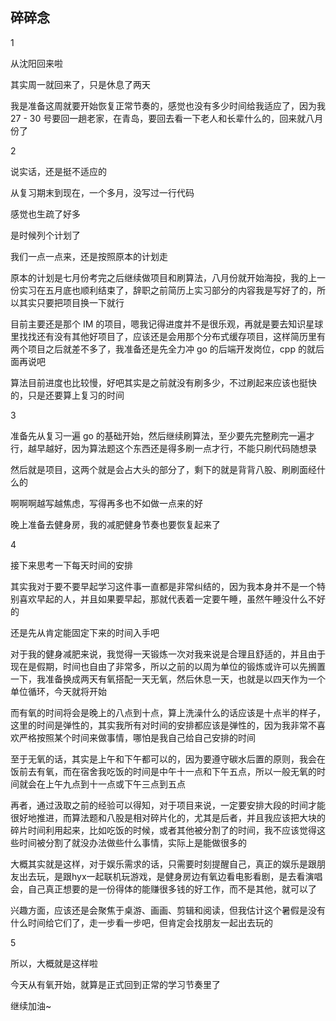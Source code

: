 ## 碎碎念
1

从沈阳回来啦

其实周一就回来了，只是休息了两天

我是准备这周就要开始恢复正常节奏的，感觉也没有多少时间给我适应了，因为我 27 - 30 号要回一趟老家，在青岛，要回去看一下老人和长辈什么的，回来就八月份了

2

说实话，还是挺不适应的

从复习期末到现在，一个多月，没写过一行代码

感觉也生疏了好多

是时候列个计划了

我们一点一点来，还是按照原本的计划走

原本的计划是七月份考完之后继续做项目和刷算法，八月份就开始海投，我的上一份实习在五月底也顺利结束了，辞职之前简历上实习部分的内容我是写好了的，所以其实只要把项目换一下就行

目前主要还是那个 IM 的项目，嗯我记得进度并不是很乐观，再就是要去知识星球里找找还有没有其他好项目了，应该还是会用那个分布式缓存项目，这样简历里有两个项目之后就差不多了，我准备还是先全力冲 go 的后端开发岗位，cpp 的就后面再说吧

算法目前进度也比较慢，好吧其实是之前就没有刷多少，不过刷起来应该也挺快的，只是还要算上复习的时间

3

准备先从复习一遍 go 的基础开始，然后继续刷算法，至少要先完整刷完一遍才行，越早越好，因为算法题这个东西还是得多刷一点才行，不能只刷代码随想录

然后就是项目，这两个就是会占大头的部分了，剩下的就是背背八股、刷刷面经什么的

啊啊啊越写越焦虑，写得再多也不如做一点来的好

晚上准备去健身房，我的减肥健身节奏也要恢复起来了

4

接下来思考一下每天时间的安排

其实我对于要不要早起学习这件事一直都是非常纠结的，因为我本身并不是一个特别喜欢早起的人，并且如果要早起，那就代表着一定要午睡，虽然午睡没什么不好的

还是先从肯定能固定下来的时间入手吧

对于我的健身减肥来说，我觉得一天锻炼一次对我来说是合理且舒适的，并且由于现在是假期，时间也自由了非常多，所以之前的以周为单位的锻炼或许可以先搁置一下，我准备换成两天有氧搭配一天无氧，然后休息一天，也就是以四天作为一个单位循环，今天就将开始

而有氧的时间将会是晚上的八点到十点，算上洗澡什么的话应该是十点半的样子，这里的时间是弹性的，其实我所有对时间的安排都应该是弹性的，因为我非常不喜欢严格按照某个时间来做事情，哪怕是我自己给自己安排的时间

至于无氧的话，其实是上午和下午都可以的，因为要遵守碳水后置的原则，我会在饭前去有氧，而在宿舍我吃饭的时间是中午十一点和下午五点，所以一般无氧的时间就会在上午九点到十一点或下午三点到五点

再者，通过汲取之前的经验可以得知，对于项目来说，一定要安排大段的时间才能很好地推进，而算法题和八股是相对碎片化的，尤其是后者，并且我应该把大块的碎片时间利用起来，比如吃饭的时候，或者其他被分割了的时间，我不应该觉得这些时间被分割了就没办法做些什么事情，实际上是能做很多的

大概其实就是这样，对于娱乐需求的话，只需要时刻提醒自己，真正的娱乐是跟朋友出去玩，是跟hyx一起联机玩游戏，是健身房边有氧边看电影看剧，是去看演唱会，自己真正想要的是一份得体的能赚很多钱的好工作，而不是其他，就可以了

兴趣方面，应该还是会聚焦于桌游、画画、剪辑和阅读，但我估计这个暑假是没有什么时间给它们了，走一步看一步吧，但肯定会找朋友一起出去玩的

5

所以，大概就是这样啦

今天从有氧开始，就算是正式回到正常的学习节奏里了

继续加油~